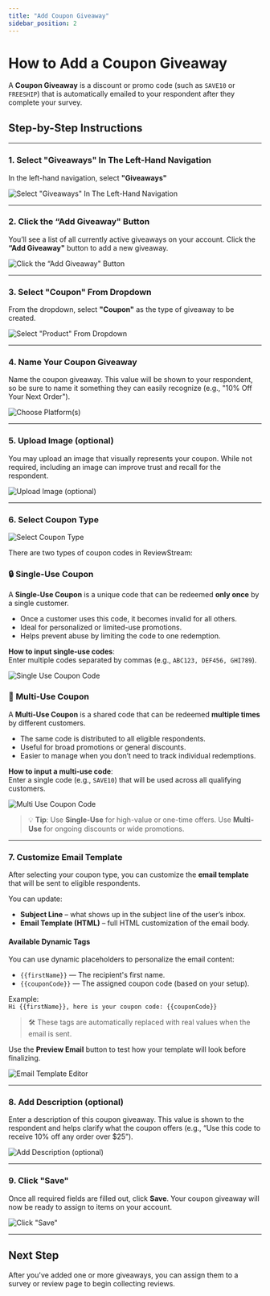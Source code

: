 ```yaml
---
title: "Add Coupon Giveaway"
sidebar_position: 2
---
```


# How to Add a Coupon Giveaway

A **Coupon Giveaway** is a discount or promo code (such as `SAVE10` or `FREESHIP`) that is automatically emailed to your respondent after they complete your survey.

## Step-by-Step Instructions

---

### 1. Select "Giveaways" In The Left-Hand Navigation

In the left-hand navigation, select **"Giveaways"**

![Select "Giveaways" In The Left-Hand Navigation](/img/giveaways/giveaways.png)

---

### 2. Click the “Add Giveaway" Button

You’ll see a list of all currently active giveaways on your account. Click the **“Add Giveaway"** button to add a new giveaway.

![Click the “Add Giveaway" Button](/img/giveaways/add.png)

---

### 3. Select "Coupon" From Dropdown

From the dropdown, select **"Coupon"** as the type of giveaway to be created.

![Select "Product" From Dropdown](/img/giveaways/coupon.png)

---

### 4. Name Your Coupon Giveaway

Name the coupon giveaway. This value will be shown to your respondent, so be sure to name it something they can easily recognize (e.g., "10% Off Your Next Order").

![Choose Platform(s)](/img/giveaways/name.png)

---

### 5. Upload Image (optional)

You may upload an image that visually represents your coupon. While not required, including an image can improve trust and recall for the respondent.

![Upload Image (optional)](/img/giveaways/image.png)

---

### 6. Select Coupon Type

![Select Coupon Type](/img/giveaways/coupon_type.png)

There are two types of coupon codes in ReviewStream:

### 🔒 Single-Use Coupon

A **Single-Use Coupon** is a unique code that can be redeemed **only once** by a single customer.

-   Once a customer uses this code, it becomes invalid for all others.
-   Ideal for personalized or limited-use promotions.
-   Helps prevent abuse by limiting the code to one redemption.

**How to input single-use codes**:  
Enter multiple codes separated by commas (e.g., `ABC123, DEF456, GHI789`).

![Single Use Coupon Code](/img/giveaways/single_use.png)

### 🔁 Multi-Use Coupon

A **Multi-Use Coupon** is a shared code that can be redeemed **multiple times** by different customers.

-   The same code is distributed to all eligible respondents.
-   Useful for broad promotions or general discounts.
-   Easier to manage when you don’t need to track individual redemptions.

**How to input a multi-use code**:  
Enter a single code (e.g., `SAVE10`) that will be used across all qualifying customers.

![Multi Use Coupon Code](/img/giveaways/multi_use.png)

> 💡 **Tip**: Use **Single-Use** for high-value or one-time offers. Use **Multi-Use** for ongoing discounts or wide promotions.

---

### 7. Customize Email Template

After selecting your coupon type, you can customize the **email template** that will be sent to eligible respondents.

You can update:

-   **Subject Line** – what shows up in the subject line of the user’s inbox.
-   **Email Template (HTML)** – full HTML customization of the email body.

#### Available Dynamic Tags

You can use dynamic placeholders to personalize the email content:

-   `{{firstName}}` — The recipient's first name.
-   `{{couponCode}}` — The assigned coupon code (based on your setup).

Example:  
`Hi {{firstName}}, here is your coupon code: {{couponCode}}`

> 🛠️ These tags are automatically replaced with real values when the email is sent.

Use the **Preview Email** button to test how your template will look before finalizing.

![Email Template Editor](/img/giveaways/email_template.png)

---

### 8. Add Description (optional)

Enter a description of this coupon giveaway. This value is shown to the respondent and helps clarify what the coupon offers (e.g., “Use this code to receive 10% off any order over $25”).

![Add Description (optional)](/img/giveaways/description.png)

---

### 9. Click "Save"

Once all required fields are filled out, click **Save**. Your coupon giveaway will now be ready to assign to items on your account.

![Click "Save"](/img/giveaways/save_coupon.png)

---

## Next Step

After you've added one or more giveaways, you can assign them to a survey or review page to begin collecting reviews.
